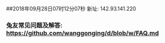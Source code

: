 ##2018年09月28日07时12分07秒 新址: 142.93.141.220
### 兔友常见问题及解答: https://github.com/wanggonging/d/blob/w/FAQ.md
